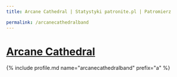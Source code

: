 ```yaml
---
title: Arcane Cathedral | Statystyki patronite.pl | Patromierz

permalink: /arcanecathedralband
---
```


# [Arcane Cathedral](https://patronite.pl/arcanecathedralband)

{% include profile.md name="arcanecathedralband" prefix="a" %}
